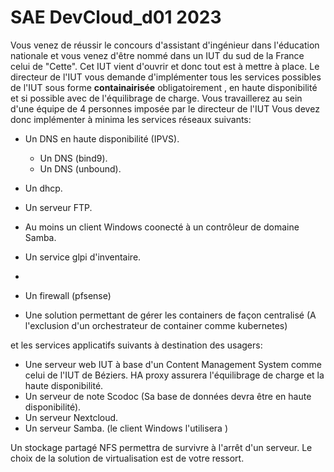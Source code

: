 # SAE DevCloud_d01 2023

Vous venez de réussir le concours d'assistant d'ingénieur dans l'éducation nationale et vous venez d'être nommé dans un IUT du sud de la France celui de "Cette".
Cet IUT vient d'ouvrir et donc tout est à mettre à place.
Le directeur de l'IUT vous demande d'implémenter tous les services possibles de l'IUT sous forme **containairisée** obligatoirement , en haute disponibilité et si possible  avec de l'équilibrage de charge. Vous travaillerez au sein d'une équipe de 4 personnes imposée par le directeur de l'IUT
Vous devez donc implémenter à minima les services réseaux suivants:

- Un DNS en haute disponibilité (IPVS).
  - Un DNS  (bind9).
  - Un DNS (unbound).

- Un dhcp.
- Un serveur FTP.
- Au moins un client Windows coonecté à un contrôleur de domaine Samba.
- Un service glpi d'inventaire.
-
- Un firewall (pfsense)
- Une solution permettant de gérer les containers de façon centralisé (A l'exclusion d'un orchestrateur de container comme kubernetes)


et les services applicatifs suivants à destination des usagers:

- Une serveur web IUT à base d'un Content Management System comme celui de l'IUT de Béziers. HA proxy assurera l'équilibrage de charge et la haute disponibilité.
- Un serveur de note Scodoc (Sa base de données devra être en haute disponibilité).
- Un serveur Nextcloud.
- Un serveur Samba. (le client Windows l'utilisera )

Un stockage partagé NFS permettra de survivre à l'arrêt d'un serveur. 
Le choix de la solution de virtualisation est de votre ressort. 
